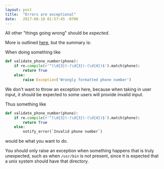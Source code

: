 ```yaml
---
layout: post
title:  "Errors are exceptional"
date:   2017-08-10 01:57:45 -0700
---
```


All other "things going wrong" should be _expected_.

More is outlined [here](https://martinfowler.com/articles/replaceThrowWithNotification.html),
but the summary is:

When doing something like
```python
def validate_phone_number(phone):
	if re.compile(r'^(\d{3})-(\d{3})-(\d{4})$').match(phone):
		return True
	else:
		raise Exception('Wrongly formatted phone number')
```

We don't want to throw an exception here,
because when taking in user input, 
it should be expected to some users will provide invalid input.

Thus something like
```python
def validate_phone_number(phone):
	if re.compile(r'^(\d{3})-(\d{3})-(\d{4})$').match(phone):
		return True
	else:
		notify_error(`Invalid phone number`)
```
would be what you want to do.

You should only raise an exception when something happens that is truly unexpected,
such as when `/usr/bin` is not present,
since it is expected that a unix system should have that directory.
























